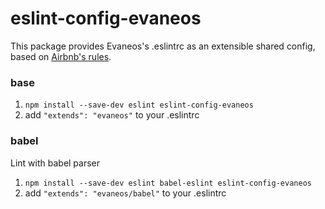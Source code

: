 # eslint-config-evaneos

This package provides Evaneos's .eslintrc as an extensible shared config, based on [Airbnb's rules](https://github.com/airbnb/javascript/tree/master/packages/eslint-config-airbnb).

### base

1. `npm install --save-dev eslint eslint-config-evaneos`
2. add `"extends": "evaneos"` to your .eslintrc

### babel

Lint with babel parser

1. `npm install --save-dev eslint babel-eslint eslint-config-evaneos`
2. add `"extends": "evaneos/babel"` to your .eslintrc
